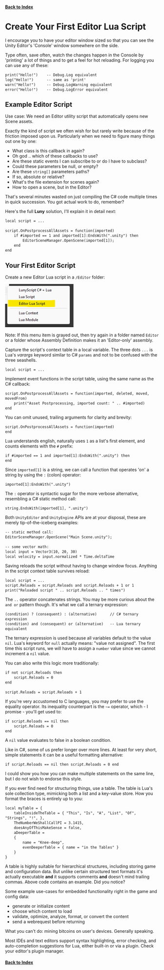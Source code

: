 ﻿
#### [Back to Index](index.md)

# Create Your First Editor Lua Script 

I encourage you to have your editor window sized so that you can see the Unity Editor's 'Console' window somewhere on the side.

Type often, save often, watch the changes happen in the Console by 'printing' a lot of things and to get a feel for hot reloading. For logging you can use any of these:
```
print("Hello!")    -- Debug.Log equivalent
log("Hello!")      -- same as 'print'
warn("Hello!")     -- Debug.LogWarning equivalent
error("Hello!")    -- Debug.LogError equivalent
```

## Example Editor Script
Use case: We need an Editor utility script that automatically opens new Scene assets.

Exactly the kind of script we often wish for but rarely write because of the friction imposed upon us. Particularly when we need to figure many things out one by one:

- What class is this callback in again?
- Oh god .. which of these callbacks to use?
- Are these static events I can subscribe to or do I have to subclass?
- Could these parameters be null, or empty?
- Are these `string[]` parameters paths?
- If so, absolute or relative?
- What's the file extension for scenes again?
- How to open a scene, but in the Editor?

That's several minutes wasted on just compiling the C# code multiple times in quick succession. You got actual work to do, remember?

Here's the full **Luny** solution, I'll explain it in detail next:
```
local script = ...

script.OnPostprocessAllAssets = function(imported)
    if #imported == 1 and imported[1]:EndsWith(".unity") then
        EditorSceneManager.OpenScene(imported[1]);
    end
end
```

## Your First Editor Script

Create a new Editor Lua script in a `/Editor` folder:

![Create Editor Lua Script](img/create-editor-lua-script.png)

Note: If this menu item is grayed out, then try again in a folder named `Editor` or a folder whose Assembly Definition makes it an 'Editor-only' assembly.

Capture the script's context table in a local variable. The three dots `...` is Lua's _varargs_ keyword similar to C# `params` and not to be confused with the three seashells.
```
local script = ...
```

Implement event functions in the script table, using the same name as the C# callback:
```
script.OnPostprocessAllAssets = function(imported, deleted, moved, movedFrom)
    print("Asset Postprocessing, imported count: " .. #imported)
end
```

You can omit unused, trailing arguments for clarity and brevity:
```
script.OnPostprocessAllAssets = function(imported)
end
```

Lua understands english, naturally uses `1` as a list's first element, and counts elements with the `#` prefix:
```
if #imported == 1 and imported[1]:EndsWith(".unity") then
end
```

Since `imported[1]` is a string, we can call a function that operates 'on' a string by using the `:` (colon) operator:
```
imported[1]:EndsWith(".unity")
```

The `:` operator is syntactic sugar for the more verbose alternative, resembling a C# static method call:
```
string.EndsWith(imported[1], ".unity")
```

Both `UnityEditor` and `UnityEngine` APIs are at your disposal, these are merely tip-of-the-iceberg examples:
```
-- static method call:
EditorSceneManager.OpenScene("Main Scene.unity");

-- some vector math:
local input = Vector3(10, 20, 30)
local velocity = input.normalized * Time.deltaTime
```

Saving reloads the script without having to change window focus. Anything in the script context table survives reload:
```
local script = ...
script.Reloads = script.Reloads and script.Reloads + 1 or 1
print("Reloaded script " .. script.Reloads .. " times")
```

The `..` operator concatenates strings. You may be more curious about the `and or` pattern though. It's what we call a ternary expression:
```
(condition) ? (consequent) : (alternative)      // C# ternary expression
(condition) and (consequent) or (alternative)   -- Lua ternary equivalent
```

The ternary expression is used because all variables default to the value `nil`. Lua's keyword for `null` actually means: "value not assigned". The first time this script runs, we will have to assign a `number` value since we cannot increment a `nil` value.

You can also write this logic more traditionally:
```
if not script.Reloads then 
    script.Reloads = 0
end

script.Reloads = script.Reloads + 1 
```

If you're very accustomed to C languages, you may prefer to use the equality operator. Its inequality counterpart is the `~=` operator, which - I promise - you'll get used to:
```
if script.Reloads == nil then
    script.Reloads = 0
end
```
A `nil` value evaluates to false in a boolean condition.

Like in C#, some of us prefer longer over more lines. At least for very short, simple statements it can be a useful formatting alternative:
```
if script.Reloads == nil then script.Reloads = 0 end
```
I could show you how you can make multiple statements on the same line, but I do not wish to endorse this style.

If you ever find need for structuring things, use a table. The table is Lua's sole collection type, mimicking both a list and a key-value store. How you format the braces is entirely up to you:

```
local myTable = {
    tableInsideTheTable = { "This", "Is", "A", "List", "Of", "Strings", "!", },
    TheNumberWeShallCallPI = 3.1415,
    doesAnyOfThisMakeSense = false,
    aDeeperTable =
    {
        name = "Knee-deep",
        evenDeeperTable = { name = "in the Tables" }
    }
}
```

A table is highly suitable for hierarchical structures, including storing game and configuration data. But unlike certain structured text formats it's actually executable **and** it supports comments **and** doesn't mind trailing commas.
Above code contains an example. Did you notice?

Some example use-cases for embedded functionality right in the game and config data:

- generate or initialize content
- choose which content to load
- validate, optimize, analyze, format, or convert the content
- send a webrequest before returning

What you can't do: mining bitcoins on user's devices. Generally speaking.

Most IDEs and text editors support syntax highlighting, error checking, and auto-completion suggestions for Lua, either built-in or via a plugin. Check your editor's plugin manager.

#### [Back to Index](index.md)
